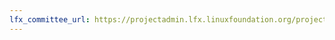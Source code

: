 ```yaml
---
lfx_committee_url: https://projectadmin.lfx.linuxfoundation.org/project/a092M00001KjOrfQAF/collaboration/committees/62caa802-0eb4-454d-aa31-56be40f016eb
---
```

